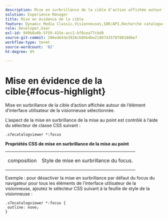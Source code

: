 ```yaml
---
description: Mise en surbrillance de la cible d’action affichée autour de l’élément d’interface utilisateur de la visionneuse sélectionnée.
solution: Experience Manager
title: Mise en évidence de la cible
feature: Dynamic Media Classic,Visionneuses,SDK/API,Recherche catalogue électronique
role: Developer,User
exl-id: 949b8a8b-5f59-415e-acc1-bf8cea77cbd9
source-git-commit: 206e4643e3926cb85b4be2189743578f88180be7
workflow-type: tm+mt
source-wordcount: '82'
ht-degree: 0%

---
```


# Mise en évidence de la cible{#focus-highlight}

Mise en surbrillance de la cible d’action affichée autour de l’élément d’interface utilisateur de la visionneuse sélectionnée.

<!--<a id="section_E8B3D0BF9FF548F188F717D6EA65EC32"></a>-->

L’aspect de la mise en surbrillance de la mise au point est contrôlé à l’aide du sélecteur de classe CSS suivant :

```
.s7ecatalogviewer *:focus
```

**Propriétés CSS de mise en surbrillance de la mise au point**

<table id="table_C48C56E696304C9BAFEE71BA9EA9A174"> 
 <tbody> 
  <tr> 
   <td colname="col1"> <p> <span class="codeph"> composition  </span> </p> </td> 
   <td colname="col2"> <p> Style de mise en surbrillance du focus. </p> </td> 
  </tr> 
 </tbody> 
</table>

Exemple : pour désactiver la mise en surbrillance par défaut du focus du navigateur pour tous les éléments de l’interface utilisateur de la visionneuse, ajoutez le sélecteur CSS suivant à la feuille de style de la visionneuse :

```
.s7ecatalogviewer *:focus { 
 outline: none; 
}
```
